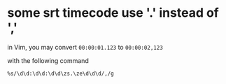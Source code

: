 # some srt timecode use '.' instead of ','

in Vim, you may convert `00:00:01.123` to `00:00:02,123`

with the following command

	%s/\d\d:\d\d:\d\d\zs.\ze\d\d\d/,/g
